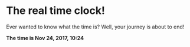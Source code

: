 # The real time clock!

Ever wanted to know what the time is? Well, your journey is about to end!

**The time is Nov 24, 2017, 10:24**